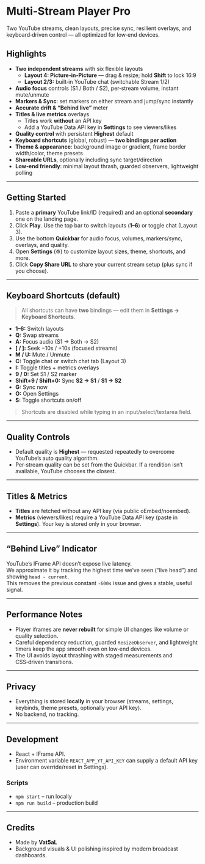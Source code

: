 # Multi‑Stream Player Pro

Two YouTube streams, clean layouts, precise sync, resilient overlays, and keyboard‑driven control — all optimized for low‑end devices.

## Highlights

- **Two independent streams** with six flexible layouts
  - **Layout 4: Picture‑in‑Picture** — drag & resize; hold **Shift** to lock 16:9
  - **Layout 2/3:** built‑in YouTube chat (switchable Stream 1/2)
- **Audio focus** controls (S1 / Both / S2), per‑stream volume, instant mute/unmute
- **Markers & Sync**: set markers on either stream and jump/sync instantly
- **Accurate drift & “Behind live”** meter
- **Titles & live metrics** overlays  
  - Titles work **without** an API key  
  - Add a YouTube Data API key in **Settings** to see viewers/likes
- **Quality control** with persistent **Highest** default
- **Keyboard shortcuts** (global, robust) — **two bindings per action**
- **Theme & appearance**: background image or gradient, frame border width/color, theme presets
- **Shareable URLs**, optionally including sync target/direction
- **Low‑end friendly**: minimal layout thrash, guarded observers, lightweight polling

---

## Getting Started

1. Paste a **primary** YouTube link/ID (required) and an optional **secondary** one on the landing page.
2. Click **Play**. Use the top bar to switch layouts (**1–6**) or toggle chat (Layout 3).
3. Use the bottom **Quickbar** for audio focus, volumes, markers/sync, overlays, and quality.
4. Open **Settings** (⚙️) to customize layout sizes, theme, shortcuts, and more.
5. Click **Copy Share URL** to share your current stream setup (plus sync if you choose).

---

## Keyboard Shortcuts (default)

> All shortcuts can have **two** bindings — edit them in **Settings → Keyboard Shortcuts**.

- **1–6:** Switch layouts
- **Q:** Swap streams
- **A:** Focus audio (S1 → Both → S2)
- **[ / ]:** Seek −10s / +10s (focused streams)
- **M / U:** Mute / Unmute
- **C:** Toggle chat or switch chat tab (Layout 3)
- **I:** Toggle titles + metrics overlays
- **9 / 0:** Set S1 / S2 marker
- **Shift+9 / Shift+0:** Sync **S2 → S1** / **S1 → S2**
- **G:** Sync now
- **O:** Open Settings
- **S:** Toggle shortcuts on/off

> Shortcuts are disabled while typing in an input/select/textarea field.

---

## Quality Controls

- Default quality is **Highest** — requested repeatedly to overcome YouTube’s auto quality algorithm.
- Per‑stream quality can be set from the Quickbar. If a rendition isn’t available, YouTube chooses the closest.

---

## Titles & Metrics

- **Titles** are fetched without any API key (via public oEmbed/noembed).
- **Metrics** (viewers/likes) require a YouTube Data API key (paste in **Settings**). Your key is stored only in your browser.

---

## “Behind Live” Indicator

YouTube’s IFrame API doesn’t expose live latency.  
We approximate it by tracking the highest time we’ve seen (“live head”) and showing `head - current`.  
This removes the previous constant `-600s` issue and gives a stable, useful signal.

---

## Performance Notes

- Player iframes are **never rebuilt** for simple UI changes like volume or quality selection.
- Careful dependency reduction, guarded `ResizeObserver`, and lightweight timers keep the app smooth even on low‑end devices.
- The UI avoids layout thrashing with staged measurements and CSS‑driven transitions.

---

## Privacy

- Everything is stored **locally** in your browser (streams, settings, keybinds, theme presets, optionally your API key).
- No backend, no tracking.

---

## Development

- React + IFrame API.  
- Environment variable `REACT_APP_YT_API_KEY` can supply a default API key (user can override/reset in Settings).

### Scripts

- `npm start` – run locally
- `npm run build` – production build

---

## Credits

- Made by **Vat5aL**  
- Background visuals & UI polishing inspired by modern broadcast dashboards.

